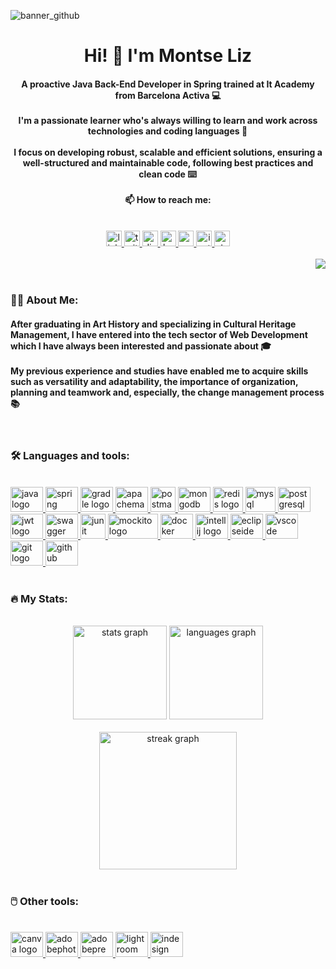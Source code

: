 
![banner_github](https://user-images.githubusercontent.com/118254693/229959669-e6d49961-7756-4521-8d90-c00793d0d6e8.png)

<h1 align="center">Hi! 👋 I'm Montse Liz</h1>



<h4 align="center">A proactive Java Back-End Developer in Spring trained at It Academy from Barcelona Activa 💻<br><br>I'm a passionate learner who's always willing to learn and work across technologies and coding languages 📖 <br><br>I focus on developing robust, scalable and efficient solutions, ensuring a well-structured and maintainable code, following best practices and clean code ⌨️ <br><br>📫 How to reach me:</h4>

<br>

<div align="center">
  <a href="https://www.linkedin.com/in/montseliz/" target="_blank">
  <img src="https://img.shields.io/static/v1?message=LinkedIn&logo=linkedin&label=&color=0077B5&logoColor=white&labelColor=&style=for-the-badge" height="25" alt="linkedin logo"  />
  </a>
  <a href="https://twitter.com/montse_liz" target="_blank">
  <img src="https://img.shields.io/static/v1?message=Twitter&logo=twitter&label=&color=1DA1F2&logoColor=white&labelColor=&style=for-the-badge" height="25" alt="twitter logo"  />
  </a>
  <a href="https://discord.com/users/1015400233573818449" target="_blank">
  <img src="https://img.shields.io/static/v1?message=Discord&logo=discord&label=&color=7289DA&logoColor=white&labelColor=&style=for-the-badge" height="25" alt="discord logo"  />
  </a>
  <a href="https://www.hackerrank.com/montse_liz" target="_blank">
  <img src="https://img.shields.io/static/v1?message=HackerRank&logo=hackerrank&label=&color=2EC866&logoColor=white&labelColor=&style=for-the-badge" height="25" alt="hackerrank logo"  />
  </a>
  <a href="mailto:montse.liz92@gmail.com" target="_blank">
  <img src="https://img.shields.io/static/v1?message=Gmail&logo=gmail&label=&color=D14836&logoColor=white&labelColor=&style=for-the-badge" height="25" alt="gmail logo"  />
  </a>
  <a href="https://www.instagram.com/montse_liz/" target="_blank">
  <img src="https://img.shields.io/static/v1?message=Instagram&logo=instagram&label=&color=E4405F&logoColor=white&labelColor=&style=for-the-badge" height="25" alt="instagram logo"  />
  </a>
  <a href="https://stackoverflow.com/users/21574451/montse-liz" target="_blank">
  <img src="https://img.shields.io/static/v1?message=Stackoverflow&logo=stackoverflow&label=&color=FE7A16&logoColor=white&labelColor=&style=for-the-badge" height="25" alt="stackoverflow logo"  />
  </a>
</div>

<br>

<div align="right">
  <img src="https://visitor-badge.laobi.icu/badge?page_id=montseliz.montseliz&"  />
</div>

<br>

<h3 align="left">👩‍💻  About Me:</h3>



<h4 align="left">After graduating in Art History and specializing in Cultural Heritage Management, I have entered into the tech sector of Web Development which I have always been interested and passionate about 🎓<br><br>My previous experience and studies have enabled me to acquire skills such as versatility and adaptability, the importance of organization, planning and teamwork and, especially, the change management process 📚</h4>

<br>

<h3 align="left">🛠 Languages and tools:</h3>

<br>

<div align="left">
<a href="https://www.java.com/" target="_blank">
<img src="https://cdn.jsdelivr.net/gh/devicons/devicon/icons/java/java-original.svg" height="40" width="52" alt="java logo"/>
</a>
<a href="https://spring.io/" target="_blank">
<img src="https://cdn.jsdelivr.net/gh/devicons/devicon/icons/spring/spring-original.svg" height="40" width="52" alt="spring logo"/>
</a>
<a href="https://gradle.org/" target="_blank">  
<img src="https://cdn.jsdelivr.net/gh/devicons/devicon/icons/gradle/gradle-plain.svg" height="40" width="52" alt="gradle logo"/>
</a>
<a href="https://maven.apache.org/" target="_blank"> 
<img src="https://cdn.simpleicons.org/apachemaven/C71A36" height="40" width="52" alt="apachemaven logo"/>
</a>
<a href="https://postman.com" target="_blank"> 
<img src="https://www.vectorlogo.zone/logos/getpostman/getpostman-icon.svg" height="40" width="40" alt="postman"/>
</a>
<a href="https://www.mongodb.com/" target="_blank">
<img src="https://cdn.jsdelivr.net/gh/devicons/devicon/icons/mongodb/mongodb-original.svg" height="40" width="52" alt="mongodb logo"/>
</a>
<a href="https://redis.io/" target="_blank">
<img src="https://www.svgrepo.com/show/303460/redis-logo.svg" height="40" width="48" alt="redis logo"/>
</a>
<a href="https://www.mysql.com/" target="_blank">
<img src="https://cdn.jsdelivr.net/gh/devicons/devicon/icons/mysql/mysql-original.svg" height="40" width="48" alt="mysql logo"/>
</a>
<a href="https://www.postgresql.org/" target="_blank">
<img src="https://cdn.jsdelivr.net/gh/devicons/devicon/icons/postgresql/postgresql-original.svg" height="40" width="52" alt="postgresql logo"/>
</a>
<a href="https://jwt.io/" target="_blank">   
<img src="https://cdn.worldvectorlogo.com/logos/jwt-3.svg" height="40" width="52" alt="jwt logo"/>
</a>
<a href="https://swagger.io/" target="_blank">   
<img src="https://cdn.svgporn.com/logos/swagger.svg" height="40" width="52" alt="swagger logo"/>
</a>
<a href="https://junit.org/junit5/" target="_blank">   
<img src="https://asset.brandfetch.io/idD7RfhCFS/id3KSPzOxb.png" height="40" width="40" alt="junit logo"/>
</a>
<a href="https://site.mockito.org/" target="_blank">   
<img src="https://raw.githubusercontent.com/mockito/mockito.github.io/master/img/logo%402x.png" height="40" width="80" alt="mockito logo"/>
</a>
<a href="https://www.docker.com/" target="_blank">   
<img src="https://cdn.simpleicons.org/docker/2496ED" height="40" width="52" alt="docker logo"/>
</a>
<a href="https://www.jetbrains.com/idea/" target="_blank">  
<img src="https://upload.wikimedia.org/wikipedia/commons/9/9c/IntelliJ_IDEA_Icon.svg" height="40" width="52" alt="intellij logo"/>
</a>
<a href="https://eclipseide.org/" target="_blank">   
<img src="https://cdn.simpleicons.org/eclipseide/2C2255" height="40" width="52" alt="eclipseide logo"/>
</a>
<a href="https://code.visualstudio.com/" target="_blank">     
<img src="https://cdn.jsdelivr.net/gh/devicons/devicon/icons/vscode/vscode-original.svg" height="40" width="52" alt="vscode logo"/>
</a>
<a href="https://git-scm.com/" target="_blank">  
<img src="https://cdn.jsdelivr.net/gh/devicons/devicon/icons/git/git-original.svg" height="40" width="52" alt="git logo"/>
</a>
<a href="https://github.com/" target="_blank">
<img src="https://cdn.jsdelivr.net/gh/devicons/devicon/icons/github/github-original.svg" height="40" width="52" alt="github logo"/>
</a>
</div>

<br>

<h3 align="left">🔥   My Stats:</h3>

<br>

<div align="center">
  <img src="https://github-readme-stats.vercel.app/api?username=montseliz&hide_title=false&hide_rank=false&show_icons=true&include_all_commits=true&count_private=true&disable_animations=false&theme=dracula&locale=en&hide_border=false" height="150" alt="stats graph"  />
  <img src="https://github-readme-stats.vercel.app/api/top-langs?username=montseliz&locale=en&hide_title=false&layout=compact&card_width=320&langs_count=5&theme=dracula&hide_border=false" height="150" alt="languages graph"  />
</div>

<br>

<div align="center">
  <img src="https://streak-stats.demolab.com?user=montseliz&locale=en&mode=daily&theme=dark&hide_border=false&border_radius=5&order=3" height="220" alt="streak graph"  />
</div>
 
<br>

<h3 align="left">🖱️ Other tools:</h3>

<br>

<div align="left">
<a href="https://www.canva.com/es_es/" target="_blank">
<img src="https://cdn.jsdelivr.net/gh/devicons/devicon/icons/canva/canva-original.svg" height="40" width="52" alt="canva logo"/>
</a>
<a href="https://www.adobe.com/in/products/photoshop.html" target="_blank">
<img src="https://upload.wikimedia.org/wikipedia/commons/a/af/Adobe_Photoshop_CC_icon.svg" height="40" width="52" alt="adobephotoshop logo"/>
</a>
<a href="https://www.adobe.com/in/products/premiere.html" target="_blank">
<img src="https://cdn.simpleicons.org/adobepremierepro/9999FF" height="40" width="52" alt="adobepremierepro logo"/>
</a>
<a href="https://www.adobe.com/products/photoshop-lightroom.html" target="_blank">
<img src="https://upload.wikimedia.org/wikipedia/commons/b/b6/Adobe_Photoshop_Lightroom_CC_logo.svg" height="40" width="52" alt="lightroom logo"/>
</a>
<a href="https://www.adobe.com/in/products/indesign.html" target="_blank">
<img src="https://profilinator.rishav.dev/skills-assets/adobeindesign.svg" height="40" width="52" alt="indesign logo"/>
</a>
</div>

<br>
